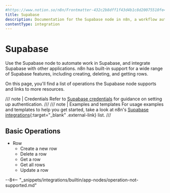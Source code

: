 ```yaml
---
#https://www.notion.so/n8n/Frontmatter-432c2b8dff1f43d4b1c8d20075510fe4
title: Supabase
description: Documentation for the Supabase node in n8n, a workflow automation platform. Includes details of operations and configuration, and links to examples and credentials information.
contentType: integration
---
```


# Supabase

Use the Supabase node to automate work in Supabase, and integrate Supabase with other applications. n8n has built-in support for a wide range of Supabase features, including creating, deleting, and getting rows. 

On this page, you'll find a list of operations the Supabase node supports and links to more resources.

/// note | Credentials
Refer to [Supabase credentials](/integrations/builtin/credentials/supabase/) for guidance on setting up authentication. 
///
/// note | Examples and templates
For usage examples and templates to help you get started, take a look at n8n's [Supabase integrations](https://n8n.io/integrations/supabase/){:target="_blank" .external-link} list.
///

## Basic Operations

* Row
    * Create a new row
    * Delete a row
    * Get a row
    * Get all rows
    * Update a row

--8<-- "_snippets/integrations/builtin/app-nodes/operation-not-supported.md"
